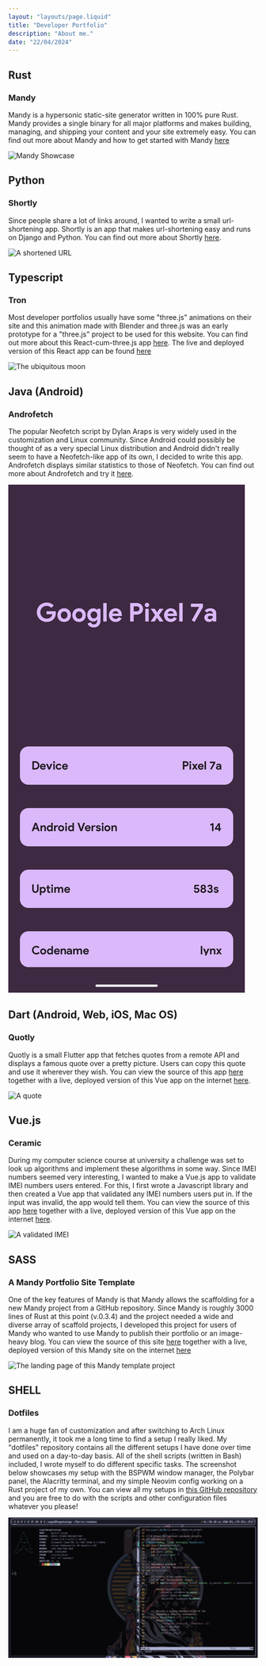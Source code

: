 ```yaml
---
layout: "layouts/page.liquid"
title: "Developer Portfolio"
description: "About me."
date: "22/04/2024"
---
```


## Rust

### Mandy

Mandy is a hypersonic static-site generator written in 100% pure Rust. Mandy provides a single binary for all major platforms and makes building, managing, and shipping your content and your site extremely easy. You can find out more about Mandy and how to get started with Mandy [here](https://github.com/angeldollface/mandy)

![Mandy Showcase](https://raw.githubusercontent.com/angeldollface/mandy/main/assets/showcase/showcase.gif)

## Python

### Shortly

Since people share a lot of links around, I wanted to write a small url-shortening app. Shortly is an app that makes url-shortening easy and runs on Django and Python. You can find out more about Shortly [here](https://github.com/angeldollface/shortly).

![A shortened URL](https://angeldollface.boo/doll-cdn/images/site/portfolio/shortly.png)

## Typescript

### Tron

Most developer portfolios usually have some "three.js" animations on their site and this animation made with Blender and three.js was an early prototype for a "three.js" project to be used for this website. You can find out more about this React-cum-three.js app [here](https://github.com/angeldollface/androfetch). The live and deployed version of this React app can be found [here](https://angeldollface.boo/tron)

![The ubiquitous moon](https://github.com/angeldollface/tron/blob/main/assets/tron.gif)

## Java (Android)

### Androfetch

The popular Neofetch script by Dylan Araps is very widely used in the customization and Linux community. Since Android could possibly be thought of as a very special Linux distribution and Android didn't really seem to have a Neofetch-like app of its own, I decided to write this app. Androfetch displays similar statistics to those of Neofetch. You can find out more about Androfetch and try it [here](https://github.com/angeldollface/androfetch).

![Androfetch on a Pixel 7a](https://github.com/angeldollface/androfetch/blob/main/screenshot/screenie.png)

## Dart (Android, Web, iOS, Mac OS)

### Quotly

Quotly is a small Flutter app that fetches quotes from a remote API and displays a famous quote over a pretty picture. Users can copy this quote and use it wherever they wish. You can view the source of this app [here](https://github.com/angeldollface/quotly.dart) together with a live, deployed version of this Vue app on the internet [here](https://angeldollface.boo/quotly.dart/).

![A quote](https://angeldollface.boo/doll-cdn/images/site/portfolio/quotly.png)

## Vue.js

### Ceramic

During my computer science course at university a challenge was set to look up algorithms and implement these algorithms in some way. Since IMEI numbers seemed very interesting, I wanted to make a Vue.js app to validate IMEI numbers users entered. For this, I first wrote a Javascript library and then created a Vue app that validated any IMEI numbers users put in. If the input was invalid, the app would tell them. You can view the source of this app [here](https://github.com/angeldollface/ceramic) together with a live, deployed version of this Vue app on the internet [here](https://angeldollface.boo/ceramic/).

![A validated IMEI](https://angeldollface.boo/doll-cdn/images/site/portfolio/ceramic.png)

## SASS

### A Mandy Portfolio Site Template

One of the key features of Mandy is that Mandy allows the scaffolding for a new Mandy project from a GitHub repository. Since Mandy is roughly 3000 lines of Rust at this point (v.0.3.4) and the project needed a wide and diverse array of scaffold projects, I developed this project for users of Mandy who wanted to use Mandy to publish their portfolio or an image-heavy blog. You can view the source of this site [here](https://github.com/angeldollface/mandy-portfolio-site) together with a live, deployed version of this Mandy site on the internet [here](https://angeldollface.boo/mandy-portfolio-site)

![The landing page of this Mandy template project](https://angeldollface.boo/doll-cdn/images/site/portfolio/mandy-portfolio-site.png)

## SHELL

### Dotfiles

I am a huge fan of customization and after switching to Arch Linux permanently, it took me a long time to find a setup I really liked. My "dotfiles" repository contains all the different setups I have done over time and used on a day-to-day basis. All of the shell scripts (written in Bash) included, I wrote myself to do different specific tasks. The screenshot below showcases my setup with the BSPWM window manager, the Polybar panel, the Alacritty terminal, and my simple Neovim config working on a Rust project of my own. You can view all my setups in [this GitHub repository](https://github.com/angeldollface/dotfiles) and you are free to do with the scripts and other configuration files whatever you please!

![The Blue Demon](https://github.com/angeldollface/dotfiles/blob/main/screenshots/blue-demon-terminal.png)
